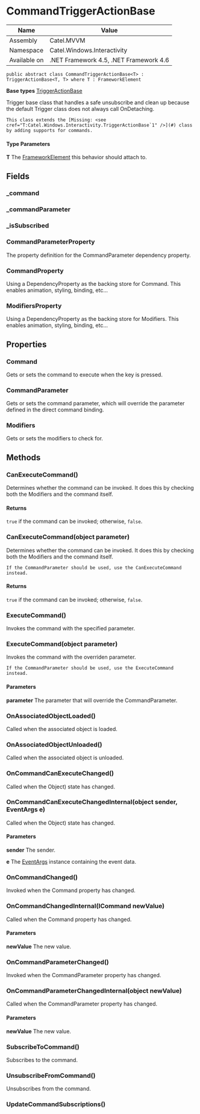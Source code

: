 

# CommandTriggerActionBase

Name|Value
---|---
Assembly|Catel.MVVM
Namespace|Catel.Windows.Interactivity
Available on|.NET Framework 4.5, .NET Framework 4.6

```
public abstract class CommandTriggerActionBase<T> : TriggerActionBase<T, T> where T : FrameworkElement 
```

**Base types**
[TriggerActionBase](/Catel.MVVM\Catel\Windows\Interactivity\TriggerActionBase.md)


Trigger base class that handles a safe unsubscribe and clean up because the default
    Trigger class does not always call OnDetaching.
    


    This class extends the [Missing: <see cref="T:Catel.Windows.Interactivity.TriggerActionBase`1" />](#) class by adding supports for commands.

#### Type Parameters

**T**
The [FrameworkElement](#) this behavior should attach to.



## Fields

### _command

### _commandParameter

### _isSubscribed

### CommandParameterProperty

The property definition for the CommandParameter dependency property.



### CommandProperty

Using a DependencyProperty as the backing store for Command.  This enables animation, styling, binding, etc...



### ModifiersProperty

Using a DependencyProperty as the backing store for Modifiers.  This enables animation, styling, binding, etc...



## Properties

### Command

Gets or sets the command to execute when the key is pressed.



### CommandParameter

Gets or sets the command parameter, which will override the parameter defined in the direct command binding.



### Modifiers

Gets or sets the modifiers to check for.



## Methods

### CanExecuteCommand()

Determines whether the command can be invoked. It does this by checking both the Modifiers and
    the command itself.

#### Returns

```true``` if the command can be invoked; otherwise, ```false```.



### CanExecuteCommand(object parameter)

Determines whether the command can be invoked. It does this by checking both the Modifiers and
    the command itself.
    


    If the CommandParameter should be used, use the CanExecuteCommand instead.

#### Returns

```true``` if the command can be invoked; otherwise, ```false```.



### ExecuteCommand()

Invokes the command with the specified parameter.



### ExecuteCommand(object parameter)

Invokes the command with the overriden parameter.
    


    If the CommandParameter should be used, use the ExecuteCommand instead.

#### Parameters

**parameter**
The parameter that will override the CommandParameter.



### OnAssociatedObjectLoaded()

Called when the associated object is loaded.



### OnAssociatedObjectUnloaded()

Called when the associated object is unloaded.



### OnCommandCanExecuteChanged()

Called when the Object) state has changed.



### OnCommandCanExecuteChangedInternal(object sender, EventArgs e)

Called when the Object) state has changed.

#### Parameters

**sender**
The sender.

**e**
The [EventArgs](#) instance containing the event data.



### OnCommandChanged()

Invoked when the Command property has changed.



### OnCommandChangedInternal(ICommand newValue)

Called when the Command property has changed.

#### Parameters

**newValue**
The new value.



### OnCommandParameterChanged()

Invoked when the CommandParameter property has changed.



### OnCommandParameterChangedInternal(object newValue)

Called when the CommandParameter property has changed.

#### Parameters

**newValue**
The new value.



### SubscribeToCommand()

Subscribes to the command.



### UnsubscribeFromCommand()

Unsubscribes from the command.



### UpdateCommandSubscriptions()

